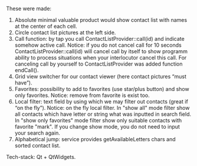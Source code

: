 These were made:

1) Absolute minimal valuable product would show contact list with names at the center of each cell.
2) Circle contact list pictures at the left side.
3) Call function: by tap you call ContactListProvider::call(id) and indicate somehow active call.
    Notice: if you do not cancel call for 10 seconds ContactListProvider::call(id) will cancel call by itself
    to show programm ability to process situations when your interlocutor cancel this call. For canceling call
    by yourself to ContactListProvider was added function endCall().
4) Grid view switcher for our contact viewer (here contact pictures “must have”).
5) Favorites: possibility to add to favorites (use star/plus button) and show only favorites.
    Notice: remove from favorite is exist too.
6) Local filter: text field by using which we may filter out contacts (great if “on the fly”).
    Notice: on the fly local filter. In "show all" mode filter show all contacts which have letter or string what
    was inputted in search field. In "show only favorites" mode filter show only suitable contacts with favorite
    "mark". If you change show mode, you do not need to input your search again.
7) Alphabetical jump: service provides getAvailableLetters chars and sorted contact list.

Tech-stack: Qt + QtWidgets.